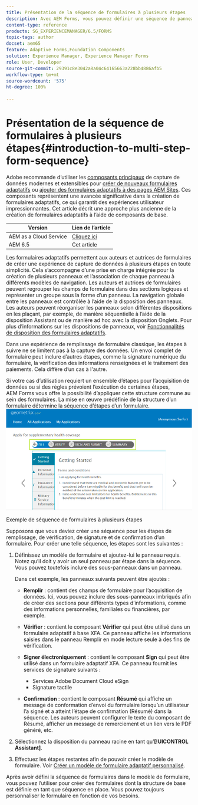 ```yaml
---
title: Présentation de la séquence de formulaires à plusieurs étapes
description: Avec AEM Forms, vous pouvez définir une séquence de panneaux de formulaires dans lesquels vous souhaitez que les utilisateurs et les utilisatrices naviguent et remplissent un formulaire adaptatif.
content-type: reference
products: SG_EXPERIENCEMANAGER/6.5/FORMS
topic-tags: author
docset: aem65
feature: Adaptive Forms,Foundation Components
solution: Experience Manager, Experience Manager Forms
role: User, Developer
source-git-commit: 29391c8e3042a8a04c64165663a228bb4886afb5
workflow-type: tm+mt
source-wordcount: '575'
ht-degree: 100%

---
```


# Présentation de la séquence de formulaires à plusieurs étapes{#introduction-to-multi-step-form-sequence}

<span class="preview"> Adobe recommande d’utiliser les [composants principaux](https://experienceleague.adobe.com/docs/experience-manager-core-components/using/adaptive-forms/introduction.html?lang=fr) de capture de données modernes et extensibles pour [créer de nouveaux formulaires adaptatifs](/help/forms/using/create-an-adaptive-form-core-components.md) ou [ajouter des formulaires adaptatifs à des pages AEM Sites](/help/forms/using/create-or-add-an-adaptive-form-to-aem-sites-page.md). Ces composants représentent une avancée significative dans la création de formulaires adaptatifs, ce qui garantit des expériences utilisateur impressionnantes. Cet article décrit une approche plus ancienne de la création de formulaires adaptatifs à l’aide de composants de base. </span>

| Version | Lien de l’article |
| -------- | ---------------------------- |
| AEM as a Cloud Service | [Cliquez ici](https://experienceleague.adobe.com/docs/experience-manager-cloud-service/content/forms/adaptive-forms-authoring/authoring-adaptive-forms-foundation-components/configure-layout-of-an-adaptive-form/introduction-form-sequence.html?lang=fr) |
| AEM 6.5 | Cet article |


Les formulaires adaptatifs permettent aux auteurs et autrices de formulaires de créer une expérience de capture de données à plusieurs étapes en toute simplicité. Cela s’accompagne d’une prise en charge intégrée pour la création de plusieurs panneaux et l’association de chaque panneau à différents modèles de navigation. Les auteurs et autrices de formulaires peuvent regrouper les champs de formulaire dans des sections logiques et représenter un groupe sous la forme d’un panneau. La navigation globale entre les panneaux est contrôlée à l’aide de la disposition des panneaux. Les auteurs peuvent réorganiser les panneaux selon différentes dispositions en les plaçant, par exemple, de manière séquentielle à l’aide de la disposition Assistant ou de manière ad hoc avec la disposition Onglets. Pour plus d’informations sur les dispositions de panneaux, voir [Fonctionnalités de disposition des formulaires adaptatifs](../../forms/using/layout-capabilities-adaptive-forms.md).

Dans une expérience de remplissage de formulaire classique, les étapes à suivre ne se limitent pas à la capture des données. Un envoi complet de formulaire peut inclure d’autres étapes, comme la signature numérique du formulaire, la vérification des informations renseignées et le traitement des paiements. Cela diffère d’un cas à l&#39;autre.

Si votre cas d’utilisation requiert un ensemble d’étapes pour l’acquisition de données ou si des règles prévoient l’exécution de certaines étapes, AEM Forms vous offre la possibilité d’appliquer cette structure commune au sein des formulaires. La mise en œuvre prédéfinie de la structure d’un formulaire détermine la séquence d’étapes d’un formulaire. ![Exemple de séquence de formulaires à plusieurs étapes](assets/formpipeline.png)

Exemple de séquence de formulaires à plusieurs étapes

Supposons que vous deviez créer une séquence pour les étapes de remplissage, de vérification, de signature et de confirmation d’un formulaire. Pour créer une telle séquence, les étapes sont les suivantes :

1. Définissez un modèle de formulaire et ajoutez-lui le panneau requis. Notez qu’il doit y avoir un seul panneau par étape dans la séquence. Vous pouvez toutefois inclure des sous-panneaux dans un panneau.

   Dans cet exemple, les panneaux suivants peuvent être ajoutés :

   * **Remplir** : contient des champs de formulaire pour l’acquisition de données. Ici, vous pouvez inclure des sous-panneaux imbriqués afin de créer des sections pour différents types d’informations, comme des informations personnelles, familiales ou financières, par exemple.

   * **Vérifier** : contient le composant **Vérifier** qui peut être utilisé dans un formulaire adaptatif à base XFA. Ce panneau affiche les informations saisies dans le panneau Remplir en mode lecture seule à des fins de vérification.

   * **Signer électroniquement** : contient le composant **Sign** qui peut être utilisé dans un formulaire adaptatif XFA. Ce panneau fournit les services de signature suivants :

      * Services Adobe Document Cloud eSign
      * Signature tactile

   * **Confirmation** : contient le composant **Résumé** qui affiche un message de conformation d’envoi du formulaire lorsqu’un utilisateur l’a signé et a atteint l’étape de confirmation (Résumé) dans la séquence. Les auteurs peuvent configurer le texte du composant de Résumé, afficher un message de remerciement et un lien vers le PDF généré, etc.

1. Sélectionnez la disposition du panneau racine en tant qu’**[!UICONTROL Assistant]**.
1. Effectuez les étapes restantes afin de pouvoir créer le modèle de formulaire. Voir [Créer un modèle de formulaire adaptatif personnalisé](../../forms/using/custom-adaptive-forms-templates.md).

Après avoir défini la séquence de formulaires dans le modèle de formulaire, vous pouvez l’utiliser pour créer des formulaires dont la structure de base est définie en tant que séquence en place. Vous pouvez toujours personnaliser le formulaire en fonction de vos besoins.
